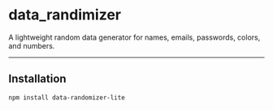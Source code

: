# data_randimizer

A lightweight random data generator for names, emails, passwords, colors, and numbers.

---

## Installation

```bash
npm install data-randomizer-lite


